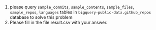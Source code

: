 1. please query `sample_commits`, `sample_contents`, `sample_files`, `sample_repos`, `languages` tables in `bigquery-public-data.github_repos` database to solve this problem
2. Please fill in the file result.csv with your answer.
